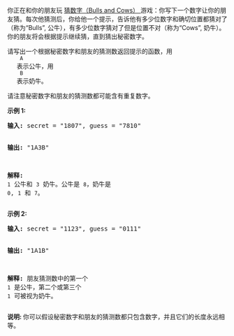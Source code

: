 <html>
 <body>
  <p>
   你正在和你的朋友玩
   <a href="https://baike.baidu.com/item/%E7%8C%9C%E6%95%B0%E5%AD%97/83200?fromtitle=Bulls+and+Cows&amp;fromid=12003488&amp;fr=aladdin" target="_blank">
    猜数字（Bulls and Cows）
   </a>
   游戏：你写下一个数字让你的朋友猜。每次他猜测后，你给他一个提示，告诉他有多少位数字和确切位置都猜对了（称为“Bulls”, 公牛），有多少位数字猜对了但是位置不对（称为“Cows”, 奶牛）。你的朋友将会根据提示继续猜，直到猜出秘密数字。
  </p>
  <p>
   请写出一个根据秘密数字和朋友的猜测数返回提示的函数，用
   <code>
    A
   </code>
   表示公牛，用
   <code>
    B
   </code>
   表示奶牛。
  </p>
  <p>
   请注意秘密数字和朋友的猜测数都可能含有重复数字。
  </p>
  <p>
   <strong>
    示例 1:
   </strong>
  </p>
  <pre><strong>输入:</strong> secret = "1807", guess = "7810"

<strong>输出:</strong> "1A3B"

<strong>解释:</strong> <code>1</code> 公牛和 <code>3</code> 奶牛。公牛是 <code>8</code>，奶牛是 <code>0</code>, <code>1</code> 和 <code>7</code>。</pre>
  <p>
   <strong>
    示例 2:
   </strong>
  </p>
  <pre><strong>输入:</strong> secret = "1123", guess = "0111"

<strong>输出:</strong> "1A1B"

<strong>解释: </strong>朋友猜测数中的第一个 <code>1</code> 是公牛，第二个或第三个 <code>1</code> 可被视为奶牛。</pre>
  <p>
   <strong>
    说明:
   </strong>
   你可以假设秘密数字和朋友的猜测数都只包含数字，并且它们的长度永远相等。
  </p>
 </body>
</html>